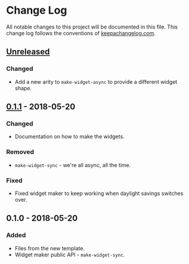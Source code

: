 # Change Log
All notable changes to this project will be documented in this file. This change log follows the conventions of [keepachangelog.com](http://keepachangelog.com/).

## [Unreleased]
### Changed
- Add a new arity to `make-widget-async` to provide a different widget shape.

## [0.1.1] - 2018-05-20
### Changed
- Documentation on how to make the widgets.

### Removed
- `make-widget-sync` - we're all async, all the time.

### Fixed
- Fixed widget maker to keep working when daylight savings switches over.

## 0.1.0 - 2018-05-20
### Added
- Files from the new template.
- Widget maker public API - `make-widget-sync`.

[Unreleased]: https://github.com/your-name/database/compare/0.1.1...HEAD
[0.1.1]: https://github.com/your-name/database/compare/0.1.0...0.1.1
